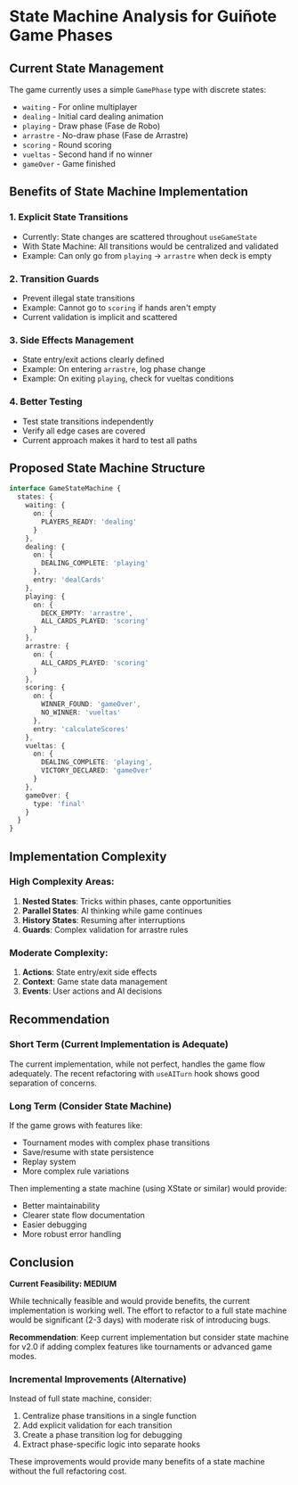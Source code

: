 # State Machine Analysis for Guiñote Game Phases

## Current State Management

The game currently uses a simple `GamePhase` type with discrete states:
- `waiting` - For online multiplayer
- `dealing` - Initial card dealing animation
- `playing` - Draw phase (Fase de Robo)
- `arrastre` - No-draw phase (Fase de Arrastre)
- `scoring` - Round scoring
- `vueltas` - Second hand if no winner
- `gameOver` - Game finished

## Benefits of State Machine Implementation

### 1. **Explicit State Transitions**
- Currently: State changes are scattered throughout `useGameState`
- With State Machine: All transitions would be centralized and validated
- Example: Can only go from `playing` → `arrastre` when deck is empty

### 2. **Transition Guards**
- Prevent illegal state transitions
- Example: Cannot go to `scoring` if hands aren't empty
- Current validation is implicit and scattered

### 3. **Side Effects Management**
- State entry/exit actions clearly defined
- Example: On entering `arrastre`, log phase change
- Example: On exiting `playing`, check for vueltas conditions

### 4. **Better Testing**
- Test state transitions independently
- Verify all edge cases are covered
- Current approach makes it hard to test all paths

## Proposed State Machine Structure

```typescript
interface GameStateMachine {
  states: {
    waiting: {
      on: {
        PLAYERS_READY: 'dealing'
      }
    },
    dealing: {
      on: {
        DEALING_COMPLETE: 'playing'
      },
      entry: 'dealCards'
    },
    playing: {
      on: {
        DECK_EMPTY: 'arrastre',
        ALL_CARDS_PLAYED: 'scoring'
      }
    },
    arrastre: {
      on: {
        ALL_CARDS_PLAYED: 'scoring'
      }
    },
    scoring: {
      on: {
        WINNER_FOUND: 'gameOver',
        NO_WINNER: 'vueltas'
      },
      entry: 'calculateScores'
    },
    vueltas: {
      on: {
        DEALING_COMPLETE: 'playing',
        VICTORY_DECLARED: 'gameOver'
      }
    },
    gameOver: {
      type: 'final'
    }
  }
}
```

## Implementation Complexity

### High Complexity Areas:
1. **Nested States**: Tricks within phases, cante opportunities
2. **Parallel States**: AI thinking while game continues
3. **History States**: Resuming after interruptions
4. **Guards**: Complex validation for arrastre rules

### Moderate Complexity:
1. **Actions**: State entry/exit side effects
2. **Context**: Game state data management
3. **Events**: User actions and AI decisions

## Recommendation

### Short Term (Current Implementation is Adequate)
The current implementation, while not perfect, handles the game flow adequately. The recent refactoring with `useAITurn` hook shows good separation of concerns.

### Long Term (Consider State Machine)
If the game grows with features like:
- Tournament modes with complex phase transitions
- Save/resume with state persistence
- Replay system
- More complex rule variations

Then implementing a state machine (using XState or similar) would provide:
- Better maintainability
- Clearer state flow documentation
- Easier debugging
- More robust error handling

## Conclusion

**Current Feasibility: MEDIUM**

While technically feasible and would provide benefits, the current implementation is working well. The effort to refactor to a full state machine would be significant (2-3 days) with moderate risk of introducing bugs.

**Recommendation**: Keep current implementation but consider state machine for v2.0 if adding complex features like tournaments or advanced game modes.

### Incremental Improvements (Alternative)
Instead of full state machine, consider:
1. Centralize phase transitions in a single function
2. Add explicit validation for each transition
3. Create a phase transition log for debugging
4. Extract phase-specific logic into separate hooks

These improvements would provide many benefits of a state machine without the full refactoring cost.